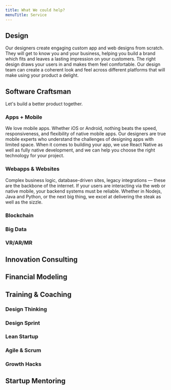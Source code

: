 ```yaml
---
title: What We could help?
menuTitle: Service
---
```


## Design

Our designers create engaging custom app and web designs from scratch. They will get to know you and your business, helping you build a brand which fits and leaves a lasting impression on your customers. The right design draws your users in and makes them feel comfortable. Our design team can create a coherent look and feel across different platforms that will make using your product a delight.

## Software Craftsman

Let's build a better product together.

### Apps + Mobile

We love mobile apps. Whether iOS or Android, nothing beats the speed, responsiveness, and flexibility of native mobile apps. Our designers are true mobile experts who understand the challenges of designing apps with limited space. When it comes to building your app, we use React Native as well as fully native development, and we can help you choose the right technology for your project.

### Webapps & Websites

Complex business logic, database-driven sites, legacy integrations — these are the backbone of the internet. If your users are interacting via the web or native mobile, your backend systems must be reliable. Whether in Nodejs, Java and Python, or the next big thing, we excel at delivering the steak as well as the sizzle.

### Blockchain

### Big Data

### VR/AR/MR

## Innovation Consulting

## Financial Modeling

## Training & Coaching

### Design Thinking

### Design Sprint

### Lean Startup

### Agile & Scrum

### Growth Hacks

## Startup Mentoring
